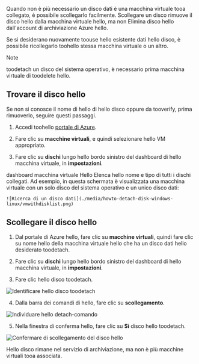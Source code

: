 Quando non è più necessario un disco dati è una macchina virtuale tooa collegato, è possibile scollegarlo facilmente. Scollegare un disco rimuove il disco hello dalla macchina virtuale hello, ma non Elimina disco hello dall'account di archiviazione Azure hello.

Se si desiderano nuovamente toouse hello esistente dati hello disco, è possibile ricollegarlo toohello stessa macchina virtuale o un altro.  

> [!NOTE]
> toodetach un disco del sistema operativo, è necessario prima macchina virtuale di toodelete hello.
>

## <a name="find-hello-disk"></a>Trovare il disco hello
Se non si conosce il nome di hello di hello disco oppure da tooverify, prima rimuoverlo, seguire questi passaggi.

1. Accedi toohello [portale di Azure](https://portal.azure.com).

2. Fare clic su **macchine virtuali**, e quindi selezionare hello VM appropriato.

3. Fare clic su **dischi** lungo hello bordo sinistro del dashboard di hello macchina virtuale, in **impostazioni**.

 dashboard macchina virtuale Hello Elenca hello nome e tipo di tutti i dischi collegati. Ad esempio, in questa schermata è visualizzata una macchina virtuale con un solo disco del sistema operativo e un unico disco dati:

    ![Ricerca di un disco dati](./media/howto-detach-disk-windows-linux/vmwithdisklist.png)

## <a name="detach-hello-disk"></a>Scollegare il disco hello
1. Dal portale di Azure hello, fare clic su **macchine virtuali**, quindi fare clic su nome hello della macchina virtuale hello che ha un disco dati hello desiderato toodetach.

2. Fare clic su **dischi** lungo hello bordo sinistro del dashboard di hello macchina virtuale, in **impostazioni**.

3. Fare clic hello disco toodetach.

  ![Identificare hello disco toodetach](./media/howto-detach-disk-windows-linux/disklist.png)

4. Dalla barra dei comandi di hello, fare clic su **scollegamento**.

  ![Individuare hello detach-comando](./media/howto-detach-disk-windows-linux/diskdetachcommand.png)

5. Nella finestra di conferma hello, fare clic su **Sì** disco hello toodetach.

  ![Confermare di scollegamento del disco hello](./media/howto-detach-disk-windows-linux/confirmdetach.png)

Hello disco rimane nel servizio di archiviazione, ma non è più macchine virtuali tooa associata.
